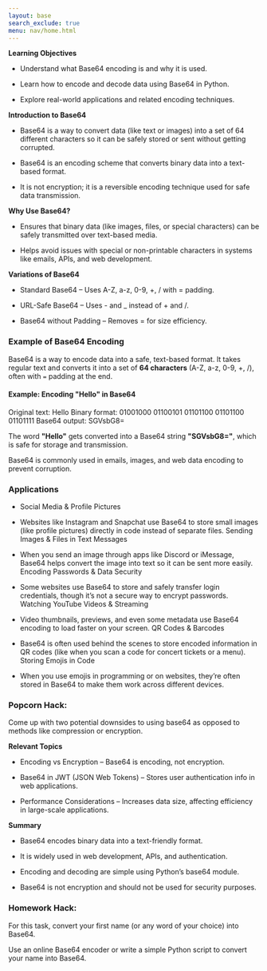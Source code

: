 ```yaml
---
layout: base
search_exclude: true
menu: nav/home.html
---
```


**Learning Objectives**

- Understand what Base64 encoding is and why it is used.


- Learn how to encode and decode data using Base64 in Python.


- Explore real-world applications and related encoding techniques.

**Introduction to Base64**

- Base64 is a way to convert data (like text or images) into a set of 64 different characters so it can be safely stored or sent without getting corrupted.

- Base64 is an encoding scheme that converts binary data into a text-based format.


- It is not encryption; it is a reversible encoding technique used for safe data transmission.

**Why Use Base64?**

- Ensures that binary data (like images, files, or special characters) can be safely transmitted over text-based media.


- Helps avoid issues with special or non-printable characters in systems like emails, APIs, and web development.

**Variations of Base64**

- Standard Base64 – Uses A-Z, a-z, 0-9, +, / with = padding.


- URL-Safe Base64 – Uses - and _ instead of + and /.


- Base64 without Padding – Removes = for size efficiency.


### Example of Base64 Encoding  

Base64 is a way to encode data into a safe, text-based format. It takes regular text and converts it into a set of **64 characters** (A-Z, a-z, 0-9, +, /), often with `=` padding at the end.  

#### Example: Encoding "Hello" in Base64  

Original text: Hello
Binary format: 01001000 01100101 01101100 01101100 01101111
Base64 output: SGVsbG8=




The word **"Hello"** gets converted into a Base64 string **"SGVsbG8="**, which is safe for storage and transmission.  

Base64 is commonly used in emails, images, and web data encoding to prevent corruption.

### Applications

- Social Media & Profile Pictures 

- Websites like Instagram and Snapchat use Base64 to store small images (like profile pictures) directly in code instead of separate files.
Sending Images & Files in Text Messages 

- When you send an image through apps like Discord or iMessage, Base64 helps convert the image into text so it can be sent more easily.
Encoding Passwords & Data Security 

- Some websites use Base64 to store and safely transfer login credentials, though it’s not a secure way to encrypt passwords.
Watching YouTube Videos & Streaming 

- Video thumbnails, previews, and even some metadata use Base64 encoding to load faster on your screen.
QR Codes & Barcodes 

- Base64 is often used behind the scenes to store encoded information in QR codes (like when you scan a code for concert tickets or a menu).
Storing Emojis in Code 

- When you use emojis in programming or on websites, they’re often stored in Base64 to make them work across different devices.

### Popcorn Hack:

Come up with two potential downsides to using base64 as opposed to methods like compression or encryption.

**Relevant Topics**

- Encoding vs Encryption – Base64 is encoding, not encryption.

- Base64 in JWT (JSON Web Tokens) – Stores user authentication info in web applications.

- Performance Considerations – Increases data size, affecting efficiency in large-scale applications.

**Summary**

- Base64 encodes binary data into a text-friendly format.

- It is widely used in web development, APIs, and authentication.

- Encoding and decoding are simple using Python’s base64 module.

- Base64 is not encryption and should not be used for security purposes.

### Homework Hack:


For this task, convert your first name (or any word of your choice) into Base64.

Use an online Base64 encoder or write a simple Python script to convert your name into Base64.